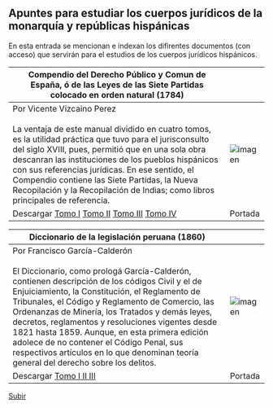 ## Apuntes para estudiar los cuerpos jurídicos de la monarquía y repúblicas hispánicas

En esta entrada se mencionan e indexan los difirentes documentos (con acceso) que servirán para el estudios de los cuerpos jurídicos hispánicos. 

|Compendio del Derecho Público y Comun de España, ó de las Leyes de las Siete Partidas colocado en orden natural (1784)| |
| ------------- | ------------- |
| Por Vicente Vizcaino Perez <br><br> La ventaja de este manual dividido en cuatro tomos, es la utilidad práctica que tuvo para el jurisconsulto del siglo XVIII, pues, permitió que en una sola obra descanran las instituciones de los pueblos hispánicos con  sus referencias jurídicas. En ese sentido, el Compendio contiene las Siete Partidas, la Nueva Recopilación y la Recopilación de Indias; como libros principales de referencia.  | ![imagen](https://user-images.githubusercontent.com/54146735/206656594-20c6392a-8a48-431f-b4d8-fad961ec51f1.png)|
| Descargar [Tomo I](https://books.google.com.pe/books?id=zTYUAAAAQAAJ) [Tomo II](https://books.google.com.pe/books?id=Jdwbk13oiDMC) [Tomo III](https://books.google.com.pe/books?id=7DYUAAAAQAAJ) [Tomo IV](https://books.google.com.pe/books?id=X8rwkBvJMYIC)  | Portada |

|Diccionario de la legislación peruana (1860)| |
| ------------- | ------------- |
| Por Francisco García-Calderón <br><br> El Diccionario, como prologá García-Calderón, contienen descripción de los códigos Civil y el de Enjuiciamiento, la Constitución, el Reglamento de Tribunales, el Código y Reglamento de Comercio, las Ordenanzas de Minería, los Tratados y demás leyes, decretos, reglamentos y resoluciones vigentes desde 1821 hasta 1859. Aunque, en esta primera edición adolece de no contener el Código Penal, sus respectivos artículos en lo que denominan teoría general del derecho sobre los delitos. | ![imagen](https://user-images.githubusercontent.com/54146735/206659106-6eff6249-613c-4343-8a6a-d86e2cbf76d6.png)|
| Descargar [Tomo I II III](http://bdh-rd.bne.es/viewer.vm?id=0000134395&page=1) | Portada |


[Subir](#top)
